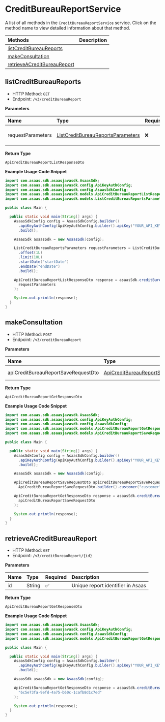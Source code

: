 # CreditBureauReportService

A list of all methods in the `CreditBureauReportService` service. Click on the method name to view detailed information about that method.

| Methods                                                     | Description |
| :---------------------------------------------------------- | :---------- |
| [listCreditBureauReports](#listcreditbureaureports)         |             |
| [makeConsultation](#makeconsultation)                       |             |
| [retrieveACreditBureauReport](#retrieveacreditbureaureport) |             |

## listCreditBureauReports

- HTTP Method: `GET`
- Endpoint: `/v3/creditBureauReport`

**Parameters**

| Name              | Type                                                                                | Required | Description               |
| :---------------- | :---------------------------------------------------------------------------------- | :------- | :------------------------ |
| requestParameters | [ListCreditBureauReportsParameters](../models/ListCreditBureauReportsParameters.md) | ❌       | Request Parameters Object |

**Return Type**

`ApiCreditBureauReportListResponseDto`

**Example Usage Code Snippet**

```java
import com.asaas.sdk.asaasjavasdk.AsaasSdk;
import com.asaas.sdk.asaasjavasdk.config.ApiKeyAuthConfig;
import com.asaas.sdk.asaasjavasdk.config.AsaasSdkConfig;
import com.asaas.sdk.asaasjavasdk.models.ApiCreditBureauReportListResponseDto;
import com.asaas.sdk.asaasjavasdk.models.ListCreditBureauReportsParameters;

public class Main {

  public static void main(String[] args) {
    AsaasSdkConfig config = AsaasSdkConfig.builder()
      .apiKeyAuthConfig(ApiKeyAuthConfig.builder().apiKey("YOUR_API_KEY").build())
      .build();

    AsaasSdk asaasSdk = new AsaasSdk(config);

    ListCreditBureauReportsParameters requestParameters = ListCreditBureauReportsParameters.builder()
      .offset(1L)
      .limit(10L)
      .startDate("startDate")
      .endDate("endDate")
      .build();

    ApiCreditBureauReportListResponseDto response = asaasSdk.creditBureauReport.listCreditBureauReports(
      requestParameters
    );

    System.out.println(response);
  }
}

```

## makeConsultation

- HTTP Method: `POST`
- Endpoint: `/v3/creditBureauReport`

**Parameters**

| Name                                | Type                                                                                    | Required | Description  |
| :---------------------------------- | :-------------------------------------------------------------------------------------- | :------- | :----------- |
| apiCreditBureauReportSaveRequestDto | [ApiCreditBureauReportSaveRequestDto](../models/ApiCreditBureauReportSaveRequestDto.md) | ❌       | Request Body |

**Return Type**

`ApiCreditBureauReportGetResponseDto`

**Example Usage Code Snippet**

```java
import com.asaas.sdk.asaasjavasdk.AsaasSdk;
import com.asaas.sdk.asaasjavasdk.config.ApiKeyAuthConfig;
import com.asaas.sdk.asaasjavasdk.config.AsaasSdkConfig;
import com.asaas.sdk.asaasjavasdk.models.ApiCreditBureauReportGetResponseDto;
import com.asaas.sdk.asaasjavasdk.models.ApiCreditBureauReportSaveRequestDto;

public class Main {

  public static void main(String[] args) {
    AsaasSdkConfig config = AsaasSdkConfig.builder()
      .apiKeyAuthConfig(ApiKeyAuthConfig.builder().apiKey("YOUR_API_KEY").build())
      .build();

    AsaasSdk asaasSdk = new AsaasSdk(config);

    ApiCreditBureauReportSaveRequestDto apiCreditBureauReportSaveRequestDto =
      ApiCreditBureauReportSaveRequestDto.builder().customer("customer").cpfCnpj("05666663755").build();

    ApiCreditBureauReportGetResponseDto response = asaasSdk.creditBureauReport.makeConsultation(
      apiCreditBureauReportSaveRequestDto
    );

    System.out.println(response);
  }
}

```

## retrieveACreditBureauReport

- HTTP Method: `GET`
- Endpoint: `/v3/creditBureauReport/{id}`

**Parameters**

| Name | Type   | Required | Description                       |
| :--- | :----- | :------- | :-------------------------------- |
| id   | String | ✅       | Unique report identifier in Asaas |

**Return Type**

`ApiCreditBureauReportGetResponseDto`

**Example Usage Code Snippet**

```java
import com.asaas.sdk.asaasjavasdk.AsaasSdk;
import com.asaas.sdk.asaasjavasdk.config.ApiKeyAuthConfig;
import com.asaas.sdk.asaasjavasdk.config.AsaasSdkConfig;
import com.asaas.sdk.asaasjavasdk.models.ApiCreditBureauReportGetResponseDto;

public class Main {

  public static void main(String[] args) {
    AsaasSdkConfig config = AsaasSdkConfig.builder()
      .apiKeyAuthConfig(ApiKeyAuthConfig.builder().apiKey("YOUR_API_KEY").build())
      .build();

    AsaasSdk asaasSdk = new AsaasSdk(config);

    ApiCreditBureauReportGetResponseDto response = asaasSdk.creditBureauReport.retrieveACreditBureauReport(
      "6c5e73fa-9efd-4a75-b60c-1cafb8d1c7ed"
    );

    System.out.println(response);
  }
}

```

<!-- This file was generated by liblab | https://liblab.com/ -->
